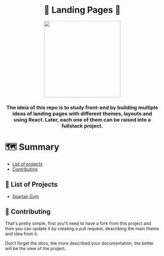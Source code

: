 <h1 align="center">🛬 Landing Pages 🛬</h1>

<p align="center">
    <a href="https://reactnative.dev/">
        <img src="https://upload.wikimedia.org/wikipedia/commons/thumb/a/a7/React-icon.svg/1280px-React-icon.svg.png" width=250px />
    </a>
</p>

<h3 align="center">The ideia of this repo is to study front-end by building multiple ideas of landing pages with different themes, layouts and using React. Later, each one of them can be raised into a fullstack project.
</h3>

# 🗺️ Summary

  * [List of projects](#-list-of-projects)
  * [Contributing](#-contributing)

## 📝 List of Projects

  - [Spartan Gym](https://github.com/Gabao-Farias/Landing-Pages/tree/master/Spartan-Gym)

## 🙌 Contributing

That's pretty simple, first you'll need to have a fork from this project and then you can update it by creating a pull request, describing the main theme and idea from it.

Don't forget the docs, the more described your documentation, the better will be the view of the project.